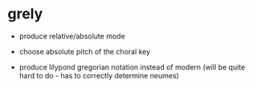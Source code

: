 # grely

* produce relative/absolute mode
* choose absolute pitch of the choral key

* produce lilypond gregorian notation instead of modern (will be quite hard to do - has to correctly determine neumes)
